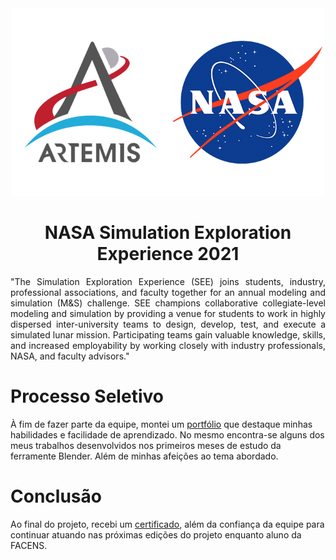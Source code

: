 <div align="center">
  <img src="./artemis.png" width="500px">
  <h1>NASA Simulation Exploration Experience 2021</h1>
  <p align="justify">"The Simulation Exploration Experience (SEE) joins students, industry, professional associations, and faculty together for an annual modeling and simulation (M&S) challenge. SEE champions collaborative collegiate-level modeling and simulation by providing a venue for students to work in highly dispersed inter-university teams to design, develop, test, and execute a simulated lunar mission. Participating teams gain valuable knowledge, skills, and increased employability by working closely with industry professionals, NASA, and faculty advisors."</p>
</div>

<h1>Processo Seletivo</h1>
<p>À fim de fazer parte da equipe, montei um <a href="https://github.com/luankleber/Portfolio-NASA2021/blob/main/NASA-190930-MECATRONICA.pdf">portfólio</a> que destaque minhas habilidades e facilidade de aprendizado. No mesmo encontra-se alguns dos meus trabalhos desenvolvidos nos primeiros meses de estudo da ferramente Blender. Além de minhas afeições ao tema abordado.</p>
<h1>Conclusão</h1>
<p> Ao final do projeto, recebi um <a href="https://drive.google.com/file/d/1RegkxTVjcovMNAgwXz6IEyvm-qes99Yu/view">certificado</a>, além da confiança da equipe para continuar atuando nas próximas edições do projeto enquanto aluno da FACENS.
